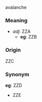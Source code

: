 avalanche
### Meaning
+ _adj_: ZZA
	+ __eg__: ZZB

### Origin

ZZC

### Synonym

__eg__: ZZD

+ ZZE


